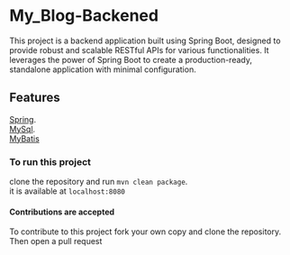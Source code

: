 # My_Blog-Backened
This project is a backend application built using Spring Boot, designed to provide robust and scalable RESTful APIs for various functionalities. It leverages the power of Spring Boot to create a production-ready, standalone application with minimal configuration.

## Features
[Spring](https://start.spring.io/).\
[MySql](https://www.mysql.com/).\
[MyBatis](https://blog.mybatis.org/)

### To run this project 
clone the repository and run `mvn clean package`.\
it is available at `localhost:8080`

#### Contributions are accepted
To contribute to this project fork your own copy and clone the repository.\
Then open a pull request
